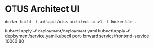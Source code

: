 # OTUS Architect UI


`docker build -t antlapit/otus-architect-ui:v1 -f Dockerfile .`

kubectl apply -f deployment/deployment.yaml
kubectl apply -f deployment/service.yaml
kubectl port-forward service/frontend-service 10000:80
